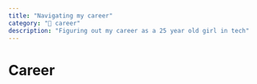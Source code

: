 ```yaml
---
title: "Navigating my career"
category: "🚀 career"
description: "Figuring out my career as a 25 year old girl in tech"
---
```


# Career